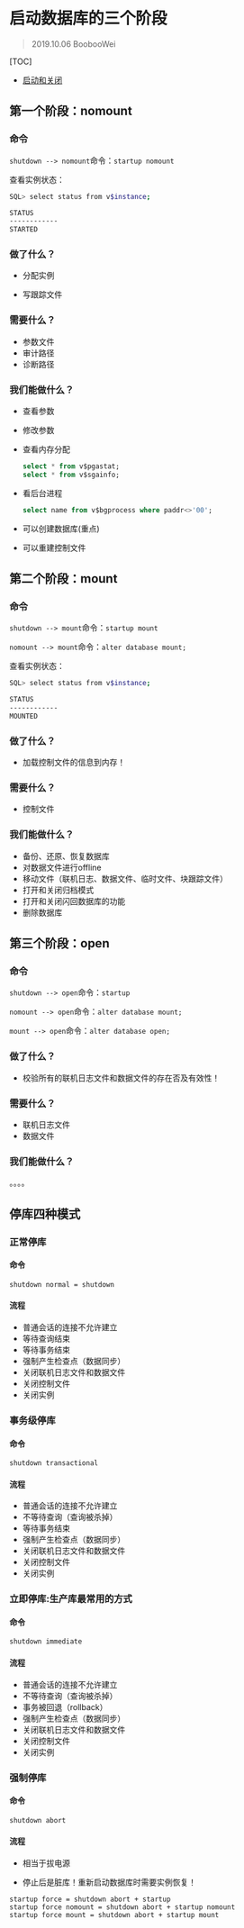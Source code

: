 # 启动数据库的三个阶段

> 2019.10.06 BoobooWei

[TOC]

* [启动和关闭](https://docs.oracle.com/cd/B28359_01/server.111/b28310/start.htm#i1006091)

## 第一个阶段：nomount

### 命令

`shutdown --> nomount`命令：`startup nomount`

查看实例状态：

```bash
SQL> select status from v$instance;

STATUS
------------
STARTED
```

### 做了什么？

* 分配实例

* 写跟踪文件

### 需要什么？

* 参数文件
* 审计路径
* 诊断路径

### 我们能做什么？

* 查看参数

* 修改参数

* 查看内存分配

  ```sql
  select * from v$pgastat;
  select * from v$sgainfo;
  ```
* 看后台进程

  ```sql
  select name from v$bgprocess where paddr<>'00';
  ```

* 可以创建数据库(重点)
* 可以重建控制文件

## 第二个阶段：mount

### 命令

`shutdown --> mount`命令：`startup mount`

`nomount --> mount`命令：`alter database mount;`

查看实例状态：

```bash
SQL> select status from v$instance;

STATUS
------------
MOUNTED
```

### 做了什么？
* 加载控制文件的信息到内存！
### 需要什么？

* 控制文件

### 我们能做什么？

* 备份、还原、恢复数据库
* 对数据文件进行offline
* 移动文件（联机日志、数据文件、临时文件、块跟踪文件）
* 打开和关闭归档模式
* 打开和关闭闪回数据库的功能
* 删除数据库

## 第三个阶段：open

### 命令

`shutdown --> open`命令：`startup`

`nomount --> open`命令：`alter database mount;`

`mount --> open`命令：`alter database open;`

### 做了什么？

* 校验所有的联机日志文件和数据文件的存在否及有效性！

### 需要什么？

* 联机日志文件
* 数据文件

### 我们能做什么？

。。。。


## 停库四种模式

### 正常停库

#### 命令

`shutdown normal = shutdown`

#### 流程

* 普通会话的连接不允许建立
* 等待查询结束
* 等待事务结束
* 强制产生检查点（数据同步）
* 关闭联机日志文件和数据文件
* 关闭控制文件
* 关闭实例

### 事务级停库

#### 命令

`shutdown transactional`

#### 流程

* 普通会话的连接不允许建立
* 不等待查询（查询被杀掉）
* 等待事务结束
* 强制产生检查点（数据同步）
* 关闭联机日志文件和数据文件
* 关闭控制文件
* 关闭实例

### 立即停库:生产库最常用的方式

#### 命令

`shutdown immediate`

#### 流程

* 普通会话的连接不允许建立
* 不等待查询（查询被杀掉）
* 事务被回退（rollback）
* 强制产生检查点（数据同步）
* 关闭联机日志文件和数据文件
* 关闭控制文件
* 关闭实例

### 强制停库

#### 命令

`shutdown abort`

#### 流程

* 相当于拔电源

* 停止后是脏库！重新启动数据库时需要实例恢复！

```
startup force = shutdown abort + startup
startup force nomount = shutdown abort + startup nomount
startup force mount = shutdown abort + startup mount
```

